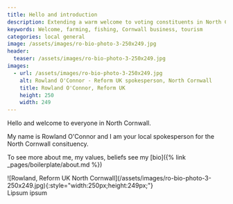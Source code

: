 ```yaml
---
title: Hello and introduction
description: Extending a warm welcome to voting constituents in North Cornwall. We support freedom of speech, the right to earn a fair wage for a fair days work, local farmers, food producers tourism. Vote Reform UK at the next local and national elections.
keywords: Welcome, farming, fishing, Cornwall business, tourism
categories: local general
image: /assets/images/ro-bio-photo-3-250x249.jpg
header:
  teaser: /assets/images/ro-bio-photo-3-250x249.jpg
images:
  - url: /assets/images/ro-bio-photo-3-250x249.jpg
    alt: Rowland O'Connor - Reform UK spokesperson, North Cornwall
    title: Rowland O'Connor, Reform UK  
    height: 250
    width: 249
---
```

Hello and welcome to everyone in North Cornwall.

My name is Rowland O'Connor and I am your local spokesperson for the North
Cornwall consituency.


To see more about me, my values, beliefs see my [bio]({% link _pages/boilerplate/about.md %})

<div class="ImageBlock ImageBlockLeft" markdown="1">
![Rowland, Reform UK North Cornwall](/assets/images/ro-bio-photo-3-250x249.jpg){:style="width:250px;height:249px;"}
</div>
Lipsum ipsum
